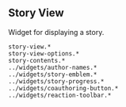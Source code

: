 Story View
----------
Widget for displaying a story.

```match
story-view.*
story-view-options.*
story-contents.*
../widgets/author-names.*
../widgets/story-emblem.*
../widgets/story-progress.*
../widgets/coauthoring-button.*
../widgets/reaction-toolbar.*
```
